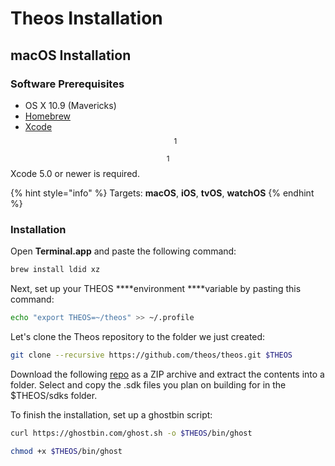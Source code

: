 # Theos Installation

## macOS Installation

### Software Prerequisites

* OS X 10.9 \(Mavericks\)
* [Homebrew](https://brew.sh) 
* [Xcode](https://itunes.apple.com/us/app/xcode/id497799835?mt=12) $$^1$$ 

$$^1$$ Xcode 5.0 or newer is required.

{% hint style="info" %}
Targets: **macOS**, **iOS**, **tvOS**, **watchOS**
{% endhint %}

### Installation

Open **Terminal.app** and paste the following command:

```bash
brew install ldid xz
```

Next, set up your THEOS ****environment ****variable by pasting this command:

```bash
echo "export THEOS=~/theos" >> ~/.profile
```

Let's clone the Theos repository to the folder we just created:

```bash
git clone --recursive https://github.com/theos/theos.git $THEOS
```

Download the following [repo](https://github.com/theos/sdks) as a ZIP archive and extract the contents into a folder. Select and copy the .sdk files you plan on building for in the $THEOS/sdks folder.

To finish the installation, set up a ghostbin script:

```bash
curl https://ghostbin.com/ghost.sh -o $THEOS/bin/ghost
```

```bash
chmod +x $THEOS/bin/ghost
```




